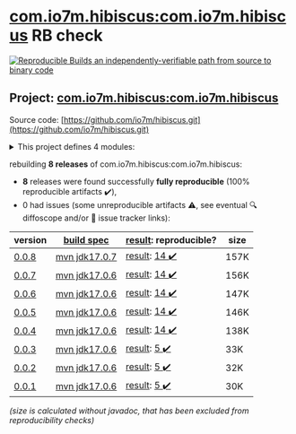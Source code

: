 [com.io7m.hibiscus:com.io7m.hibiscus](https://central.sonatype.com/artifact/com.io7m.hibiscus/com.io7m.hibiscus/0.0.8/versions) RB check
=======

[![Reproducible Builds](https://reproducible-builds.org/images/logos/rb.svg) an independently-verifiable path from source to binary code](https://reproducible-builds.org/)

## Project: [com.io7m.hibiscus:com.io7m.hibiscus](https://central.sonatype.com/artifact/com.io7m.hibiscus/com.io7m.hibiscus/0.0.8/versions)

Source code: [https://github.com/io7m/hibiscus.git](https://github.com/io7m/hibiscus.git)

<details><summary>This project defines 4 modules:</summary>

* [com.io7m.hibiscus:com.io7m.hibiscus](https://central.sonatype.com/artifact/com.io7m.hibiscus/com.io7m.hibiscus/0.0.8)
* [com.io7m.hibiscus:com.io7m.hibiscus.api](https://central.sonatype.com/artifact/com.io7m.hibiscus/com.io7m.hibiscus.api/0.0.8)
* [com.io7m.hibiscus:com.io7m.hibiscus.basic](https://central.sonatype.com/artifact/com.io7m.hibiscus/com.io7m.hibiscus.basic/0.0.8)
* [com.io7m.hibiscus:com.io7m.hibiscus.tests](https://central.sonatype.com/artifact/com.io7m.hibiscus/com.io7m.hibiscus.tests/0.0.8)
</details>

rebuilding **8 releases** of com.io7m.hibiscus:com.io7m.hibiscus:
- **8** releases were found successfully **fully reproducible** (100% reproducible artifacts :heavy_check_mark:),
- 0 had issues (some unreproducible artifacts :warning:, see eventual :mag: diffoscope and/or :memo: issue tracker links):

| version | [build spec](/BUILDSPEC.md) | [result](https://reproducible-builds.org/docs/jvm/): reproducible? | size |
| -- | --------- | ------ | -- |
| [0.0.8](https://central.sonatype.com/artifact/com.io7m.hibiscus/com.io7m.hibiscus/0.0.8/pom) | [mvn jdk17.0.7](com.io7m.hibiscus-0.0.8.buildspec) | [result](com.io7m.hibiscus-0.0.8.buildinfo): [14 :heavy_check_mark: ](com.io7m.hibiscus-0.0.8.buildcompare) | 157K |
| [0.0.7](https://central.sonatype.com/artifact/com.io7m.hibiscus/com.io7m.hibiscus/0.0.7/pom) | [mvn jdk17.0.6](com.io7m.hibiscus-0.0.7.buildspec) | [result](com.io7m.hibiscus-0.0.7.buildinfo): [14 :heavy_check_mark: ](com.io7m.hibiscus-0.0.7.buildcompare) | 156K |
| [0.0.6](https://central.sonatype.com/artifact/com.io7m.hibiscus/com.io7m.hibiscus/0.0.6/pom) | [mvn jdk17.0.6](com.io7m.hibiscus-0.0.6.buildspec) | [result](com.io7m.hibiscus-0.0.6.buildinfo): [14 :heavy_check_mark: ](com.io7m.hibiscus-0.0.6.buildcompare) | 147K |
| [0.0.5](https://central.sonatype.com/artifact/com.io7m.hibiscus/com.io7m.hibiscus/0.0.5/pom) | [mvn jdk17.0.6](com.io7m.hibiscus-0.0.5.buildspec) | [result](com.io7m.hibiscus-0.0.5.buildinfo): [14 :heavy_check_mark: ](com.io7m.hibiscus-0.0.5.buildcompare) | 146K |
| [0.0.4](https://central.sonatype.com/artifact/com.io7m.hibiscus/com.io7m.hibiscus/0.0.4/pom) | [mvn jdk17.0.6](com.io7m.hibiscus-0.0.4.buildspec) | [result](com.io7m.hibiscus-0.0.4.buildinfo): [14 :heavy_check_mark: ](com.io7m.hibiscus-0.0.4.buildcompare) | 138K |
| [0.0.3](https://central.sonatype.com/artifact/com.io7m.hibiscus/com.io7m.hibiscus/0.0.3/pom) | [mvn jdk17.0.6](com.io7m.hibiscus-0.0.3.buildspec) | [result](com.io7m.hibiscus-0.0.3.buildinfo): [5 :heavy_check_mark: ](com.io7m.hibiscus-0.0.3.buildcompare) | 33K |
| [0.0.2](https://central.sonatype.com/artifact/com.io7m.hibiscus/com.io7m.hibiscus/0.0.2/pom) | [mvn jdk17.0.6](com.io7m.hibiscus-0.0.2.buildspec) | [result](com.io7m.hibiscus-0.0.2.buildinfo): [5 :heavy_check_mark: ](com.io7m.hibiscus-0.0.2.buildcompare) | 32K |
| [0.0.1](https://central.sonatype.com/artifact/com.io7m.hibiscus/com.io7m.hibiscus/0.0.1/pom) | [mvn jdk17.0.6](com.io7m.hibiscus-0.0.1.buildspec) | [result](com.io7m.hibiscus-0.0.1.buildinfo): [5 :heavy_check_mark: ](com.io7m.hibiscus-0.0.1.buildcompare) | 30K |

<i>(size is calculated without javadoc, that has been excluded from reproducibility checks)</i>
